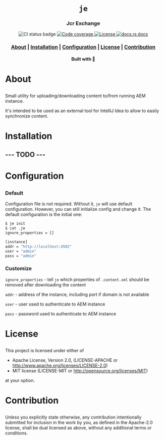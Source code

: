<div align="center">

  <h1><code>je</code></h1>

  <h3>
    <strong>Jcr Exchange</strong>
  </h3>

  <p>
    <img src="https://github.com/devzbysiu/je/workflows/Main/badge.svg" alt="CI status
    badge" />
    <a href="https://codecov.io/gh/devzbysiu/je">
      <img src="https://img.shields.io/codecov/c/github/devzbysiu/je?style=for-the-badge&token=bfdc4b9d55534910ae48fba0b8e984d0" alt="Code coverage"/>
    </a>
    <a href="https://crates.io/crates/je">
      <img src="https://img.shields.io/crates/l/je?style=for-the-badge" alt="License"/>
    </a>
    <a href="https://docs.rs/je">
      <img src="https://img.shields.io/badge/docs-latest-blue.svg?style=for-the-badge" alt="docs.rs docs" />
    </a>
  </p>

  <h3>
    <a href="#about">About</a>
    <span> | </span>
    <a href="#installation">Installation</a>
    <span> | </span>
    <a href="#configuration">Configuration</a>
    <span> | </span>
    <a href="#license">License</a>
    <span> | </span>
    <a href="#contribution">Contribution</a>
  </h3>

  <sub><h4>Built with 🦀</h4></sub>
</div>

# <p id="about">About</p>

Small utility for uploading/downloading content to/from running AEM instance.

It's intended to be used as an external tool for IntelliJ Idea to allow to easily synchronize
content.

# <p id="installation">Installation</p>

## --- TODO ---

# <p id="configuration">Configuration</p>

### Default
Configuration file is not required. Without it, `je` will use default configuration.
However, you can still initialize config and change it. The default configuration is the initial
one:

```bash
$ je init
$ cat .je
ignore_properties = []

[instance]
addr = "http://localhost:4502"
user = "admin"
pass = "admin"
```

### Customize
`ignore_properties` - tell `je` which properties of `.content.xml` should be removed after
downloading the content

`addr` - address of the instance, including port if domain is not available

`user` - user used to authenticate to AEM instance

`pass` - password used to authenticate to AEM instance


# <p id="license">License</p>

This project is licensed under either of

- Apache License, Version 2.0, (LICENSE-APACHE or http://www.apache.org/licenses/LICENSE-2.0)
- MIT license (LICENSE-MIT or http://opensource.org/licenses/MIT)

at your option.

# <p id="contribution">Contribution</p>


Unless you explicitly state otherwise, any contribution intentionally submitted for inclusion in the work by you, as defined in the Apache-2.0 license, shall be dual licensed as above, without any additional terms or conditions.
